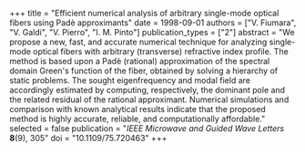 +++
title = "Efficient numerical analysis of arbitrary single-mode optical fibers using Padè approximants"
date = 1998-09-01
authors = ["V. Fiumara", "V. Galdi", "V. Pierro", "I. M. Pinto"]
publication_types = ["2"]
abstract = "We propose a new, fast, and accurate numerical technique for analyzing single-mode optical fibers with arbitrary (transverse) refractive index profile. The method is based upon a Padè (rational) approximation of the spectral domain Green's function of the fiber, obtained by solving a hierarchy of static problems. The sought eigenfrequency and modal field are accordingly estimated by computing, respectively, the dominant pole and the related residual of the rational approximant. Numerical simulations and comparison with known analytical results indicate that the proposed method is highly accurate, reliable, and computationally affordable."
selected = false
publication = "*IEEE Microwave and Guided Wave Letters* **8**(9), 305"
doi = "10.1109/75.720463"
+++
